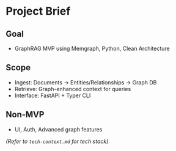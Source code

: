 # Project Brief

## Goal
- GraphRAG MVP using Memgraph, Python, Clean Architecture

## Scope
- Ingest: Documents → Entities/Relationships → Graph DB
- Retrieve: Graph-enhanced context for queries
- Interface: FastAPI + Typer CLI

## Non-MVP
- UI, Auth, Advanced graph features

*(Refer to `tech-context.md` for tech stack)* 